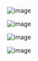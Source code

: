 ![image](https://github.com/user-attachments/assets/5a42a117-854c-454e-b8e9-f1e059ed343f)

![image](https://github.com/user-attachments/assets/b8d693b8-5cf8-481a-a02d-efb895efd870)

![image](https://github.com/user-attachments/assets/c0114f5b-e9f0-4390-b967-582ee84551f3)

![image](https://github.com/user-attachments/assets/26762cb8-6865-45a7-bb57-bb37d8997877)

